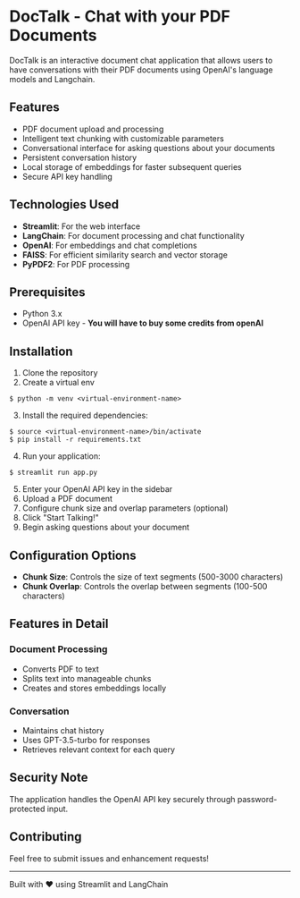 # DocTalk - Chat with your PDF Documents

DocTalk is an interactive document chat application that allows users to have conversations with their PDF documents using OpenAI's language models and Langchain.

## Features

- PDF document upload and processing
- Intelligent text chunking with customizable parameters
- Conversational interface for asking questions about your documents
- Persistent conversation history
- Local storage of embeddings for faster subsequent queries
- Secure API key handling

## Technologies Used

- **Streamlit**: For the web interface
- **LangChain**: For document processing and chat functionality
- **OpenAI**: For embeddings and chat completions
- **FAISS**: For efficient similarity search and vector storage
- **PyPDF2**: For PDF processing

## Prerequisites

- Python 3.x
- OpenAI API key - **You will have to buy some credits from openAI**

## Installation

1. Clone the repository
2. Create a virtual env
```
$ python -m venv <virtual-environment-name>
```
3. Install the required dependencies:
```
$ source <virtual-environment-name>/bin/activate
$ pip install -r requirements.txt
```
4. Run your application:
```
$ streamlit run app.py
```
5. Enter your OpenAI API key in the sidebar
6. Upload a PDF document
7. Configure chunk size and overlap parameters (optional)
8. Click "Start Talking!"
9. Begin asking questions about your document

## Configuration Options

- **Chunk Size**: Controls the size of text segments (500-3000 characters)
- **Chunk Overlap**: Controls the overlap between segments (100-500 characters)

## Features in Detail

### Document Processing
- Converts PDF to text
- Splits text into manageable chunks
- Creates and stores embeddings locally

### Conversation
- Maintains chat history
- Uses GPT-3.5-turbo for responses
- Retrieves relevant context for each query

## Security Note

The application handles the OpenAI API key securely through password-protected input.

## Contributing

Feel free to submit issues and enhancement requests!

---
Built with ❤️ using Streamlit and LangChain
